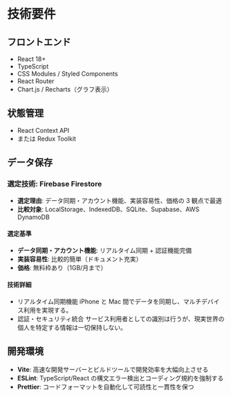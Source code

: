 # 技術要件

## フロントエンド

- React 18+
- TypeScript
- CSS Modules / Styled Components
- React Router
- Chart.js / Recharts（グラフ表示）

## 状態管理

- React Context API
- または Redux Toolkit

## データ保存

### 選定技術: Firebase Firestore

- **選定理由**: データ同期・アカウント機能、実装容易性、価格の 3 観点で最適
- **比較対象**: LocalStorage、IndexedDB、SQLite、Supabase、AWS DynamoDB

#### 選定基準

- **データ同期・アカウント機能**: リアルタイム同期 + 認証機能完備
- **実装容易性**: 比較的簡単（ドキュメント充実）
- **価格**: 無料枠あり（1GB/月まで）

#### 技術詳細

- リアルタイム同期機能
  iPhone と Mac 間でデータを同期し、マルチデバイス利用を実現する。
- 認証・セキュリティ統合
  サービス利用者としての識別は行うが、現実世界の個人を特定する情報は一切保持しない。

## 開発環境

- **Vite**: 高速な開発サーバーとビルドツールで開発効率を大幅向上させる
- **ESLint**: TypeScript/React の構文エラー検出とコーディング規約を強制する
- **Prettier**: コードフォーマットを自動化して可読性と一貫性を保つ
